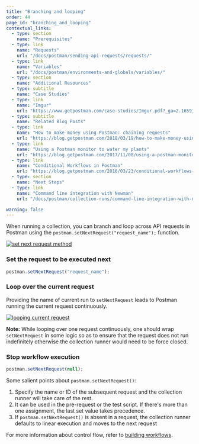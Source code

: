 ```yaml
---
title: "Branching and looping"
order: 44
page_id: "branching_and_looping"
contextual_links:
  - type: section
    name: "Prerequisites"
  - type: link
    name: "Requests"
    url: "/docs/postman/sending-api-requests/requests/"
  - type: link
    name: "Variables"
    url: "/docs/postman/environments-and-globals/variables/"
  - type: section
    name: "Additional Resources"
  - type: subtitle
    name: "Case Studies"
  - type: link
    name: "Imgur"
    url: "https://www.getpostman.com/case-studies/Imgur.pdf?_ga=2.165913464.754547870.1571851340-1454169035.1570491567"
  - type: subtitle
    name: "Related Blog Posts"
  - type: link
    name: "How to make money using Postman: chaining requests"
    url: "https://blog.getpostman.com/2018/03/19/how-to-make-money-using-postman-chaining-requests/?_ga=2.165913464.754547870.1571851340-1454169035.1570491567"
  - type: link
    name: "Using a Postman monitor to water my plants"
    url: "https://blog.getpostman.com/2017/11/08/using-a-postman-monitor-to-water-my-plants/?_ga=2.165913464.754547870.1571851340-1454169035.1570491567"
  - type: link
    name: "Conditional Workflows in Postman"
    url: "https://blog.getpostman.com/2016/03/23/conditional-workflows-in-postman/?_ga=2.170681446.754547870.1571851340-1454169035.1570491567"
  - type: section
    name: "Next Steps"
  - type: link
    name: "Command line integration with Newman"
    url: "/docs/postman/collection-runs/command-line-integration-with-newman/"

warning: false
---
```


When running a collection, you can branch and loop across API requests in Postman using the `postman.setNextRequest("request_name");` function.

[![set next request method](https://assets.postman.com/postman-docs/Test_script10.png)](https://assets.postman.com/postman-docs/Test_script10.png)

### Set the request to be executed next

```js
postman.setNextRequest("request_name");
```

### Loop over the current request

Providing the name of current run to `setNextRequest` leads to Postman running the current request continuously.

[![looping current request](https://assets.postman.com/postman-docs/branching_and_looping/branching_and_looping.png)](https://assets.postman.com/postman-docs/branching_and_looping/branching_and_looping.png)

**Note:** While looping over one request continuously, one should wrap `setNextRequest` in some logic so as to ensure that the request does not run indefinitely otherwise the collection runner would need to be force closed.

### Stop workflow execution

```js
postman.setNextRequest(null);
```

Some salient points about `postman.setNextRequest()`:

1. Specify the name or ID of the subsequent request and the collection runner will take care of the rest.
1. It can be used in the pre-request or the test script. If there's more than one assignment, the last set value takes precedence.
1. If `postman.setNextRequest()` is absent in a request, the collection runner defaults to linear execution and moves to the next request

For more information about control flow, refer to [building workflows](/docs/postman/collection-runs/building-workflows/).
